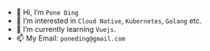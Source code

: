 - 👋 Hi, I’m `Pone Ding`
- 👀 I’m interested in `Cloud Native`, `Kubernetes`, `Golang` etc.
- 🌱 I’m currently learning `Vuejs`.
- 📫 My Email: `poneding@gmail.com`
